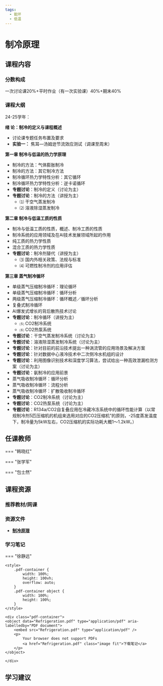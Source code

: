 ```yaml
---
tags:
  - 能环
  - 低温
---
```


# 制冷原理

## 课程内容

### 分数构成

一次讨论课20%+平时作业（有一次实验课）40%+期末40%

### 课程大纲

24-25学年：

**绪 论：制冷的定义与课程概述**

- 讨论课专题任务布置及要求
- **实验一：** 焦耳—汤姆逊节流效应测试（调课至周末）

**第一章 制冷与低温的热力学原理**                   

- 制冷的方法：气体膨胀制冷
- 制冷的方法：其它制冷方法
- 制冷循环热力学特性分析：其它循环
- 制冷循环热力学特性分析：逆卡诺循环
- **专题讨论**：制冷的定义（讨论为主）
- **专题讨论**：制冷的方法（讲授为主）
  - ⑴	干空气蒸发制冷
  - ⑵	溶液除湿蒸发制冷

**第二章 制冷与低温工质的性质**

- 制冷与低温工质的性质，概述、制冷工质的性质   
- 制冷系统的应用领域及在AI技术发展领域所起的作用                   
- 纯工质的热力学性质
- 混合工质的热力学性质
- **专题讨论**：制冷剂替代（讲授为主）
  - ⑶	国内外相关政策、法规与标准
  - ⑷	可燃性制冷剂的应用评估

**第三章  蒸气制冷循环**                   

- 单级蒸气压缩制冷循环：理论循环
- 单级蒸气压缩制冷循环：循环分析
- 两级蒸气压缩制冷循环：循环概述／循环分析
- 复叠式制冷循环
- AI爆发式增长的背后散热技术讨论        
- **专题讨论**：制冷循环（讲授为主）
  - ⑸	CO2制冷系统
  - ⑹	CO2热泵系统
- **专题讨论**：干空气蒸发制冷系统（讨论为主）
- **专题讨论**：溶液除湿蒸发制冷系统（讨论为主）
- **专题讨论**：针对目前的前沿技术提出一种涡流管的应用场景及解决方案
- **专题讨论**：针对数据中心液冷技术中二次侧冷水机组的设计
- **专题讨论**：利用图像识别技术和深度学习算法，尝试给出一种高效泄漏检测方案（讨论为主）
- **专题讨论**：氨制冷的应用前景
- 蒸气吸收制冷循环：循环分析
- 蒸气吸收制冷循环：流程分析
- 蒸气吸收制冷循环：扩散吸收制冷循环
- **专题讨论**：CO2制冷系统（讨论为主）
- **专题讨论**：CO2热泵系统（讨论为主）
- **专题讨论**：R134a/CO2自复叠应用在冷藏冷冻系统中的循环性能计算（以常规制冷剂5匹压缩机的机组来选用对应的CO2压缩机”的原则，-25度蒸发温度下，制冷量为5kW左右，CO2压缩机的实际功耗大概1～1.2kW。）


## 任课教师

=== "韩晓红"

=== "张学军"

=== "包士然"

## 课程资源

### 推荐教材/网课

### 资源文件

- [**制冷原理**](https://pan.baidu.com/s/10KZvU5l2cFvYcv6TBh939A?pwd=3hqw)

### 学习笔记

=== "徐静远"

    <style>
        .pdf-container {
            width: 100%;
            height: 100vh;
            overflow: auto;
        }
        .pdf-container object {
            width: 100%;
            height: 100%;
        }
    </style>

    <div class="pdf-container">
    <object data="Refrigeration.pdf" type="application/pdf" aria-labelledby="PDF document">
        <embed src="Refrigeration.pdf" type="application/pdf" />
        <p>
            Your browser does not support PDFs
            <a href="Refrigeration.pdf" class="image fit">下载笔记</a>
        </p>
    </object>

    </div>


## 学习建议







